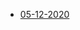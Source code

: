 * [05-12-2020](https://League-of-Foundry-Developers.github.io/manifest-plus/2020-12-05-22-33/wiki-article.html)